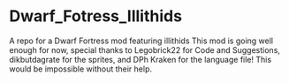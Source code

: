 # Dwarf_Fotress_Illithids
A repo for a Dwarf Fortress mod featuring illithids
This mod is going well enough for now, special thanks to Legobrick22 for Code and Suggestions, dikbutdagrate for the sprites, and DPh Kraken for the language file!
This would be impossible without their help.
